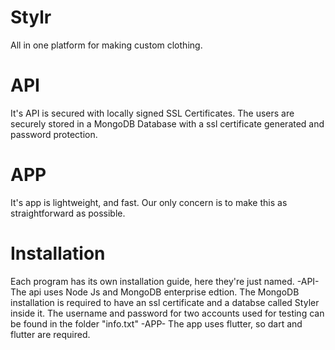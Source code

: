 # Stylr
All in one platform for making custom clothing.
# API
It's API is secured with locally signed SSL Certificates. The users are securely stored in a MongoDB Database with a ssl certificate generated and password protection.
# APP
It's app is lightweight, and fast. Our only concern is to make this as straightforward as possible.

# Installation
Each program has its own installation guide, here they're just named.
-API-
The api uses Node Js and MongoDB enterprise edtion.
The MongoDB installation is required to have an ssl certificate and a databse called Styler inside it. The username and password for two accounts used for testing can be found in the folder "info.txt"
-APP-
The app uses flutter, so dart and flutter are required.
